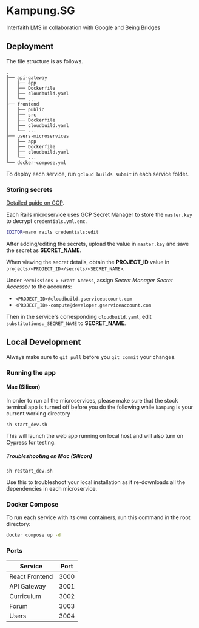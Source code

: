 # Kampung.SG

Interfaith LMS in collaboration with Google and Being Bridges

## Deployment

The file structure is as follows.

```text
.
├── api-gateway
│   ├── app
│   ├── Dockerfile
│   ├── cloudbuild.yaml
│   └── ...
├── frontend
│   ├── public
│   ├── src
│   ├── Dockerfile
│   ├── cloudbuild.yaml
│   └── ...
├── users-microservices
│   ├── app
│   ├── Dockerfile
│   ├── cloudbuild.yaml
│   └── ...
└── docker-compose.yml
```

To deploy each service, run `gcloud builds submit` in each service folder.

### Storing secrets

[Detailed guide on GCP](https://cloud.google.com/ruby/rails/run#store_secret_values_in).

Each Rails microservice uses GCP Secret Manager to store the `master.key` to decrypt `credentials.yml.enc`.

```sh
EDITOR=nano rails credentials:edit
```

After adding/editing the secrets, upload the value in `master.key` and save the secret as **SECRET_NAME**.

When viewing the secret details, obtain the **PROJECT_ID** value in `projects/<PROJECT_ID>/secrets/<SECRET_NAME>`.

Under `Permissions > Grant Access`, assign _Secret Manager Secret Accessor_ to the accounts:

- `<PROJECT_ID>@cloudbuild.gserviceaccount.com`
- `<PROJECT_ID>-compute@developer.gserviceaccount.com`

Then in the service's corresponding `cloudbuild.yaml`, edit `substitutions:_SECRET_NAME` to **SECRET_NAME**.

## Local Development

Always make sure to `git pull` before you `git commit` your changes.

### Running the app

#### Mac (Silicon)

In order to run all the microservices, please make sure that the stock terminal app is turned off before you do the following while `kampung` is your current working directory

```shell
sh start_dev.sh
```

This will launch the web app running on local host and will also turn on Cypress for testing.

##### Troubleshooting on Mac (Silicon)

```shell
sh restart_dev.sh
```

Use this to troubleshoot your local installation as it re-downloads all the dependencies in each microservice.

### Docker Compose

To run each service with its own containers, run this command in the root directory:

```sh
docker compose up -d
```

### Ports

| Service        | Port |
| -------------- | ---- |
| React Frontend | 3000 |
| API Gateway    | 3001 |
| Curriculum     | 3002 |
| Forum          | 3003 |
| Users          | 3004 |
